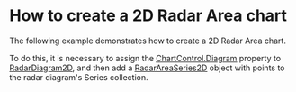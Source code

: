 # How to create a 2D Radar Area chart


<p>The following example demonstrates how to create a 2D Radar Area chart.</p><p>To do this, it is necessary to assign the <a href="http://documentation.devexpress.com/#Silverlight/DevExpressXpfChartsChartControl_Diagramtopic"><u>ChartControl.Diagram</u></a> property to <a href="http://documentation.devexpress.com/#Silverlight/clsDevExpressXpfChartsRadarDiagram2Dtopic"><u>RadarDiagram2D</u></a>, and then add a <a href="http://documentation.devexpress.com/#Silverlight/clsDevExpressXpfChartsRadarAreaSeries2Dtopic"><u>RadarAreaSeries2D</u></a> object with points to the radar diagram's Series collection. </p><br />


<br/>



